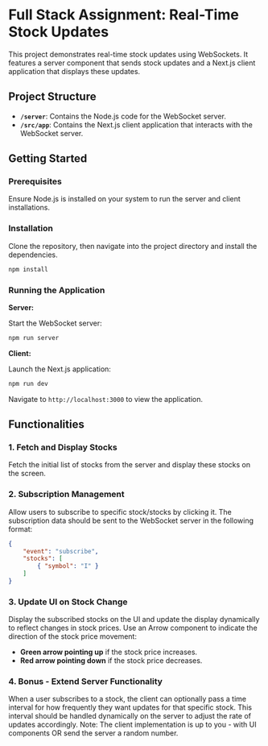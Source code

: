 # Full Stack Assignment: Real-Time Stock Updates

This project demonstrates real-time stock updates using WebSockets. It features a server component that sends stock updates and a Next.js client application that displays these updates.

## Project Structure

- **`/server`**: Contains the Node.js code for the WebSocket server.
- **`/src/app`**: Contains the Next.js client application that interacts with the WebSocket server.

## Getting Started

### Prerequisites

Ensure Node.js is installed on your system to run the server and client installations.

### Installation

Clone the repository, then navigate into the project directory and install the dependencies.

```bash
npm install
```

### Running the Application

**Server:**

Start the WebSocket server:

```bash
npm run server
```

**Client:**

Launch the Next.js application:

```bash
npm run dev
```

Navigate to `http://localhost:3000` to view the application.

## Functionalities

### 1. Fetch and Display Stocks

Fetch the initial list of stocks from the server and display these stocks on the screen.

### 2. Subscription Management

Allow users to subscribe to specific stock/stocks by clicking it. The subscription data should be sent to the WebSocket server in the following format:

```json
{
    "event": "subscribe",
    "stocks": [
        { "symbol": "I" }
    ]
}
```

### 3. Update UI on Stock Change

Display the subscribed stocks on the UI and update the display dynamically to reflect changes in stock prices. Use an Arrow component to indicate the direction of the stock price movement:

- **Green arrow pointing up** if the stock price increases.
- **Red arrow pointing down** if the stock price decreases.


### 4. Bonus - Extend Server Functionality

When a user subscribes to a stock, the client can optionally pass a time interval for how frequently they want updates for that specific stock. This interval should be handled dynamically on the server to adjust the rate of updates accordingly. 
Note: The client implementation is up to you - with UI components OR send the server a random number.

